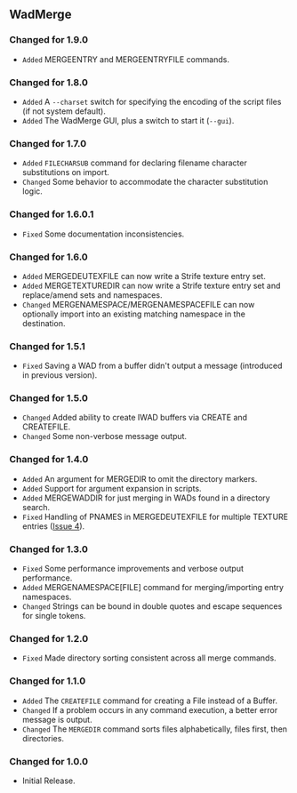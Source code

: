 WadMerge
--------

### Changed for 1.9.0

* `Added` MERGEENTRY and MERGEENTRYFILE commands.


### Changed for 1.8.0

* `Added` A `--charset` switch for specifying the encoding of the script files (if not system default).
* `Added` The WadMerge GUI, plus a switch to start it (`--gui`).


### Changed for 1.7.0

* `Added` `FILECHARSUB` command for declaring filename character substitutions on import.
* `Changed` Some behavior to accommodate the character substitution logic.


### Changed for 1.6.0.1

* `Fixed` Some documentation inconsistencies.


### Changed for 1.6.0

* `Added` MERGEDEUTEXFILE can now write a Strife texture entry set.
* `Added` MERGETEXTUREDIR can now write a Strife texture entry set and replace/amend sets and namespaces.
* `Changed` MERGENAMESPACE/MERGENAMESPACEFILE can now optionally import into an existing matching namespace in the destination.


### Changed for 1.5.1

* `Fixed` Saving a WAD from a buffer didn't output a message (introduced in previous version).


### Changed for 1.5.0

* `Changed` Added ability to create IWAD buffers via CREATE and CREATEFILE.
* `Changed` Some non-verbose message output.


### Changed for 1.4.0

* `Added` An argument for MERGEDIR to omit the directory markers.
* `Added` Support for argument expansion in scripts.
* `Added` MERGEWADDIR for just merging in WADs found in a directory search.
* `Fixed` Handling of PNAMES in MERGEDEUTEXFILE for multiple TEXTURE entries 
  ([Issue 4](https://github.com/MTrop/DoomTools/issues/4)).


### Changed for 1.3.0

* `Fixed` Some performance improvements and verbose output performance.
* `Added` MERGENAMESPACE[FILE] command for merging/importing entry namespaces.
* `Changed` Strings can be bound in double quotes and escape sequences for single tokens.


### Changed for 1.2.0

* `Fixed` Made directory sorting consistent across all merge commands.


### Changed for 1.1.0

* `Added` The `CREATEFILE` command for creating a File instead of a Buffer.
* `Changed` If a problem occurs in any command execution, a better error message is output.
* `Changed` The `MERGEDIR` command sorts files alphabetically, files first, then directories.


### Changed for 1.0.0

* Initial Release.

